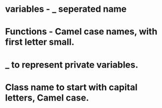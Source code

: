 # variables - _ seperated name
# Functions - Camel case names, with first letter small.
# _ to represent private variables.
# Class name to start with capital letters, Camel case.
